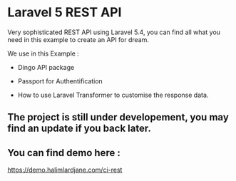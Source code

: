 # Laravel 5 REST API

Very sophisticated REST API using Laravel 5.4, you can find all what you need in this example to create an API for dream.

We use in this Example :

- Dingo API package

- Passport for Authentification

- How to use Laravel Transformer to customise the response data.


## The project is still under developement, you may find an update if you back later.


## You can find demo here : 
https://demo.halimlardjane.com/ci-rest



